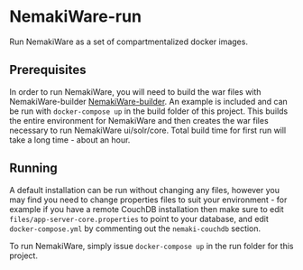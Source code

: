 # NemakiWare-run
Run NemakiWare as a set of compartmentalized docker images. 

## Prerequisites
In order to run NemakiWare, you will need to build the war files with NemakiWare-builder [NemakiWare-builder](https://github.com/aegif/NemakiWare-builder). An example is included and can be run with `docker-compose up` in the build folder of this project. This builds the entire environment for NemakiWare and then creates the war files necessary to run NemakiWare ui/solr/core. Total build time for first run will take a long time - about an hour. 

## Running
A default installation can be run without changing any files, however you may find you need to change properties files to suit your environment - for example if you have a remote CouchDB installation then make sure to edit `files/app-server-core.properties` to point to your database, and edit `docker-compose.yml` by commenting out the `nemaki-couchdb` section.

To run NemakiWare, simply issue `docker-compose up` in the run folder for this project.
